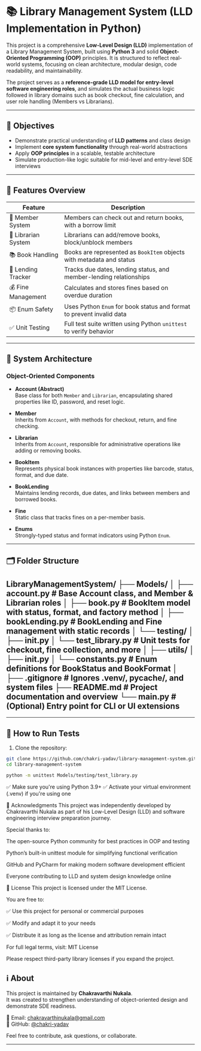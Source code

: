 # 📚 Library Management System (LLD Implementation in Python)

This project is a comprehensive **Low-Level Design (LLD)** implementation of a Library Management System, built using **Python 3** and solid **Object-Oriented Programming (OOP)** principles. It is structured to reflect real-world systems, focusing on clean architecture, modular design, code readability, and maintainability.

The project serves as a **reference-grade LLD model for entry-level software engineering roles**, and simulates the actual business logic followed in library domains such as book checkout, fine calculation, and user role handling (Members vs Librarians).

---

## 🧠 Objectives

- Demonstrate practical understanding of **LLD patterns** and class design
- Implement **core system functionality** through real-world abstractions
- Apply **OOP principles** in a scalable, testable architecture
- Simulate production-like logic suitable for mid-level and entry-level SDE interviews

---

## 🧱 Features Overview

| Feature | Description |
|--------|-------------|
| 👤 Member System | Members can check out and return books, with a borrow limit |
| 👮 Librarian System | Librarians can add/remove books, block/unblock members |
| 📚 Book Handling | Books are represented as `BookItem` objects with metadata and status |
| 📆 Lending Tracker | Tracks due dates, lending status, and member-lending relationships |
| 💰 Fine Management | Calculates and stores fines based on overdue duration |
| 📦 Enum Safety | Uses Python `Enum` for book status and format to prevent invalid data |
| ✅ Unit Testing | Full test suite written using Python `unittest` to verify behavior |

---

## 🧩 System Architecture

### Object-Oriented Components

- **Account (Abstract)**  
  Base class for both `Member` and `Librarian`, encapsulating shared properties like ID, password, and reset logic.

- **Member**  
  Inherits from `Account`, with methods for checkout, return, and fine checking.

- **Librarian**  
  Inherits from `Account`, responsible for administrative operations like adding or removing books.

- **BookItem**  
  Represents physical book instances with properties like barcode, status, format, and due date.

- **BookLending**  
  Maintains lending records, due dates, and links between members and borrowed books.

- **Fine**  
  Static class that tracks fines on a per-member basis.

- **Enums**  
  Strongly-typed status and format indicators using Python `Enum`.

---

## 🗂️ Folder Structure
LibraryManagementSystem/ ├── Models/ │ ├── account.py # Base Account class, and Member & Librarian roles │ ├── book.py # BookItem model with status, format, and factory method │ ├── bookLending.py # BookLending and Fine management with static records │ └── testing/ │ ├── init.py │ └── test_library.py # Unit tests for checkout, fine collection, and more │ ├── utils/ │ ├── init.py │ └── constants.py # Enum definitions for BookStatus and BookFormat │ ├── .gitignore # Ignores .venv/, pycache/, and system files ├── README.md # Project documentation and overview └── main.py # (Optional) Entry point for CLI or UI extensions
---


---

## 🚀 How to Run Tests

1. Clone the repository:

```bash
git clone https://github.com/chakri-yadav/library-management-system.git
cd library-management-system

python -m unittest Models/testing/test_library.py

```

✅ Make sure you're using Python 3.9+
✅ Activate your virtual environment (.venv) if you're using one

📝 Acknowledgments
This project was independently developed by Chakravarthi Nukala as part of his Low-Level Design (LLD) and software engineering interview preparation journey.

Special thanks to:

The open-source Python community for best practices in OOP and testing

Python’s built-in unittest module for simplifying functional verification

GitHub and PyCharm for making modern software development efficient

Everyone contributing to LLD and system design knowledge online

📜 License
This project is licensed under the MIT License.

You are free to:

✅ Use this project for personal or commercial purposes

✅ Modify and adapt it to your needs

✅ Distribute it as long as the license and attribution remain intact

For full legal terms, visit: MIT License

Please respect third-party library licenses if you expand the project.

## ℹ️ About

This project is maintained by **Chakravarthi Nukala**.  
It was created to strengthen understanding of object-oriented design and demonstrate SDE readiness.

📧 Email: [chakravarthinukala@gmail.com](mailto:chakravarthinukala@gmail.com)  
🔗 GitHub: [@chakri-yadav](https://github.com/chakri-yadav)

Feel free to contribute, ask questions, or collaborate.

---



